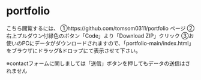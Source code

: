 # portfolio

こちら閲覧するには、
①https://github.com/tomsom0311/portfolio ページ
②右上プルダウン付緑色のボタン「Code」より「Download ZIP」クリック
③お使いのPCにデータがダウンロードされますので、「portfolio-main/index.html」をブラウザにドラッグ&ドロップにて表示させて下さい。


※contactフォームに関しましては「送信」ボタンを押してもデータの送信はされません
